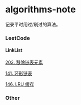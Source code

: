 # algorithms-note
记录平时用过/刷过的算法。

### LeetCode

#### LinkList

[203. 移除链表元素](https://github.com/belos-street/algorithms-note/blob/main/src/LinkList/remove-linked-list-elements/index.ts)

[141. 环形链表](https://github.com/belos-street/algorithms-note/blob/main/src/LinkList/linked-list-cycle/index.ts)

[146. LRU 缓存](https://github.com/belos-street/algorithms-note/blob/main/src/LinkList/lru-cache/index.ts)

### Other
